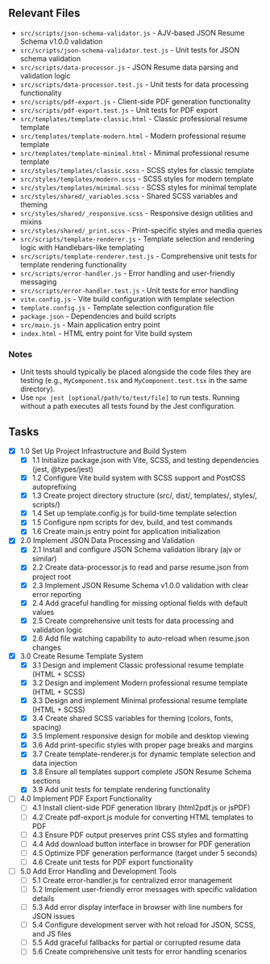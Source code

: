 ## Relevant Files

- `src/scripts/json-schema-validator.js` - AJV-based JSON Resume Schema v1.0.0 validation
- `src/scripts/json-schema-validator.test.js` - Unit tests for JSON schema validation
- `src/scripts/data-processor.js` - JSON Resume data parsing and validation logic
- `src/scripts/data-processor.test.js` - Unit tests for data processing functionality
- `src/scripts/pdf-export.js` - Client-side PDF generation functionality
- `src/scripts/pdf-export.test.js` - Unit tests for PDF export
- `src/templates/template-classic.html` - Classic professional resume template
- `src/templates/template-modern.html` - Modern professional resume template
- `src/templates/template-minimal.html` - Minimal professional resume template
- `src/styles/templates/classic.scss` - SCSS styles for classic template
- `src/styles/templates/modern.scss` - SCSS styles for modern template
- `src/styles/templates/minimal.scss` - SCSS styles for minimal template
- `src/styles/shared/_variables.scss` - Shared SCSS variables and theming
- `src/styles/shared/_responsive.scss` - Responsive design utilities and mixins
- `src/styles/shared/_print.scss` - Print-specific styles and media queries
- `src/scripts/template-renderer.js` - Template selection and rendering logic with Handlebars-like templating
- `src/scripts/template-renderer.test.js` - Comprehensive unit tests for template rendering functionality
- `src/scripts/error-handler.js` - Error handling and user-friendly messaging
- `src/scripts/error-handler.test.js` - Unit tests for error handling
- `vite.config.js` - Vite build configuration with template selection
- `template.config.js` - Template selection configuration file
- `package.json` - Dependencies and build scripts
- `src/main.js` - Main application entry point
- `index.html` - HTML entry point for Vite build system

### Notes

- Unit tests should typically be placed alongside the code files they are testing (e.g., `MyComponent.tsx` and `MyComponent.test.tsx` in the same directory).
- Use `npx jest [optional/path/to/test/file]` to run tests. Running without a path executes all tests found by the Jest configuration.

## Tasks

- [x] 1.0 Set Up Project Infrastructure and Build System
  - [x] 1.1 Initialize package.json with Vite, SCSS, and testing dependencies (jest, @types/jest)
  - [x] 1.2 Configure Vite build system with SCSS support and PostCSS autoprefixing
  - [x] 1.3 Create project directory structure (src/, dist/, templates/, styles/, scripts/)
  - [x] 1.4 Set up template.config.js for build-time template selection
  - [x] 1.5 Configure npm scripts for dev, build, and test commands
  - [x] 1.6 Create main.js entry point for application initialization

- [x] 2.0 Implement JSON Data Processing and Validation
  - [x] 2.1 Install and configure JSON Schema validation library (ajv or similar)
  - [x] 2.2 Create data-processor.js to read and parse resume.json from project root
  - [x] 2.3 Implement JSON Resume Schema v1.0.0 validation with clear error reporting
  - [x] 2.4 Add graceful handling for missing optional fields with default values
  - [x] 2.5 Create comprehensive unit tests for data processing and validation logic
  - [x] 2.6 Add file watching capability to auto-reload when resume.json changes

- [x] 3.0 Create Resume Template System
  - [x] 3.1 Design and implement Classic professional resume template (HTML + SCSS)
  - [x] 3.2 Design and implement Modern professional resume template (HTML + SCSS)
  - [x] 3.3 Design and implement Minimal professional resume template (HTML + SCSS)
  - [x] 3.4 Create shared SCSS variables for theming (colors, fonts, spacing)
  - [x] 3.5 Implement responsive design for mobile and desktop viewing
  - [x] 3.6 Add print-specific styles with proper page breaks and margins
  - [x] 3.7 Create template-renderer.js for dynamic template selection and data injection
  - [x] 3.8 Ensure all templates support complete JSON Resume Schema sections
  - [x] 3.9 Add unit tests for template rendering functionality

- [ ] 4.0 Implement PDF Export Functionality
  - [ ] 4.1 Install client-side PDF generation library (html2pdf.js or jsPDF)
  - [ ] 4.2 Create pdf-export.js module for converting HTML templates to PDF
  - [ ] 4.3 Ensure PDF output preserves print CSS styles and formatting
  - [ ] 4.4 Add download button interface in browser for PDF generation
  - [ ] 4.5 Optimize PDF generation performance (target under 5 seconds)
  - [ ] 4.6 Create unit tests for PDF export functionality

- [ ] 5.0 Add Error Handling and Development Tools
  - [ ] 5.1 Create error-handler.js for centralized error management
  - [ ] 5.2 Implement user-friendly error messages with specific validation details
  - [ ] 5.3 Add error display interface in browser with line numbers for JSON issues
  - [ ] 5.4 Configure development server with hot reload for JSON, SCSS, and JS files
  - [ ] 5.5 Add graceful fallbacks for partial or corrupted resume data
  - [ ] 5.6 Create comprehensive unit tests for error handling scenarios